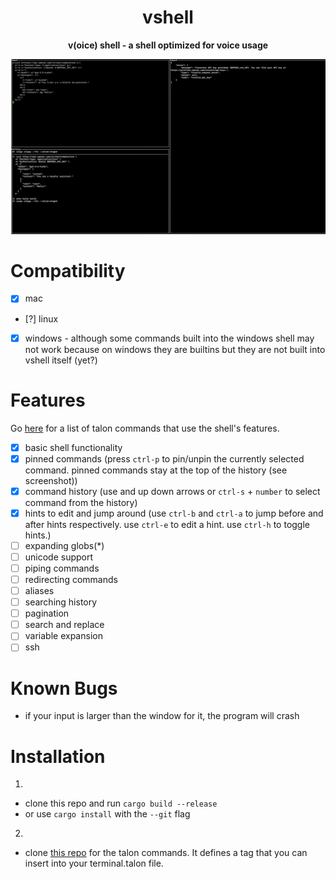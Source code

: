 <div align="center">
  <h1>vshell</h1>

  <p>
    <strong>v(oice) shell - a shell optimized for voice usage</strong>
  </p>
</div>

![example](example.png)

# Compatibility
-  [x] mac
-  [?] linux 
-  [x] windows - although some commands built into the windows shell may not work because on windows they are builtins but they are not built into vshell itself (yet?)
  
# Features
Go [here](https://github.com/paul-schaaf/vshell-commands) for a list of talon commands that use the shell's features.

- [x] basic shell functionality
- [x] pinned commands (press `ctrl-p` to pin/unpin the currently selected command. pinned commands stay at the top of the history (see screenshot))
- [x] command history (use and up down arrows or `ctrl-s` + `number` to select command from the history)
- [x] hints to edit and jump around (use `ctrl-b` and `ctrl-a` to jump before and after hints respectively. use `ctrl-e` to edit a hint. use `ctrl-h` to toggle hints.)
- [ ] expanding globs(*)
- [ ] unicode support
- [ ] piping commands
- [ ] redirecting commands
- [ ] aliases
- [ ] searching history
- [ ] pagination
- [ ] search and replace
- [ ] variable expansion
- [ ] ssh

# Known Bugs
  - if your input is larger than the window for it, the program will crash

# Installation

1.
- clone this repo and run `cargo build --release`
- or use `cargo install` with the `--git` flag

2.
- clone [this repo](https://github.com/paul-schaaf/vshell-commands) for the talon commands. It defines a tag that you can insert into your terminal.talon file.
